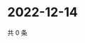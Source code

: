# 2022-12-14

共 0 条

<!-- BEGIN WEIBO -->
<!-- 最后更新时间 Wed Dec 14 2022 20:27:30 GMT+0800 (China Standard Time) -->

<!-- END WEIBO -->
